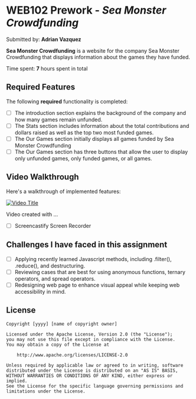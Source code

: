 # WEB102 Prework - *Sea Monster Crowdfunding*

Submitted by: **Adrian Vazquez**

**Sea Monster Crowdfunding** is a website for the company Sea Monster Crowdfunding that displays information about the games they have funded.

Time spent: **7** hours spent in total

## Required Features

The following **required** functionality is completed:

* [ ] The introduction section explains the background of the company and how many games remain unfunded.
* [ ] The Stats section includes information about the total contributions and dollars raised as well as the top two most funded games.
* [ ] The Our Games section initially displays all games funded by Sea Monster Crowdfunding
* [ ] The Our Games section has three buttons that allow the user to display only unfunded games, only funded games, or all games.

## Video Walkthrough

Here's a walkthrough of implemented features:

[![Video Title](https://img.youtube.com/vi/WEPeNwuxUw4/0.jpg)](https://www.youtube.com/watch?v=WEPeNwuxUw4)
<!-- Replace this with whatever GIF tool you used! -->
Video created with ...  
* [ ] Screencastify Screen Recorder

## Challenges I have faced in this assignment

* [ ] Applying recently learned Javascript methods, including .filter(), .reduce(), and destructuring.
* [ ] Reviewing cases that are best for using anonymous functions, ternary operators, and spread operators.
* [ ] Redesigning web page to enhance visual appeal while keeping web accessibility in mind.

## License

    Copyright [yyyy] [name of copyright owner]

    Licensed under the Apache License, Version 2.0 (the "License");
    you may not use this file except in compliance with the License.
    You may obtain a copy of the License at

        http://www.apache.org/licenses/LICENSE-2.0

    Unless required by applicable law or agreed to in writing, software
    distributed under the License is distributed on an "AS IS" BASIS,
    WITHOUT WARRANTIES OR CONDITIONS OF ANY KIND, either express or implied.
    See the License for the specific language governing permissions and
    limitations under the License.
